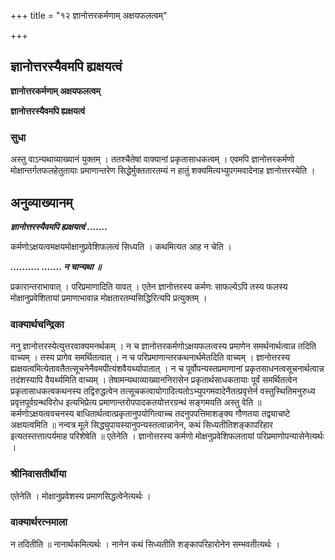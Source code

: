 +++
title = "१२ ज्ञानोत्तरकर्मणाम् अक्षयफलत्वम्"

+++


## ज्ञानोत्तरस्यैवमपि ह्यक्षयत्वं

**ज्ञानोत्तरकर्मणाम् अक्षयफलत्वम्**

**ज्ञानोत्तरस्यैवमपि ह्यक्षयत्वं**

### **सुधा**

अस्तु वाऽन्यथाव्याख्यानं युक्तम् । ततश्चैतेषां वाक्यानां प्रकृतासाधकत्वम् । एवमपि ज्ञानोत्तरकर्मणो मोक्षान्तर्गतफलहेतुतायाः प्रमाणान्तरेण सिद्धेर्मुक्ततारतम्यं न हातुं शक्यमित्यभ्युपगमवादेनाह ज्ञानोत्तरस्येति ।

## **अनुव्याख्यानम्**

***ज्ञानोत्तरस्यैवमपि ह्यक्षयत्वं .......***

कर्मणोऽक्षयत्वमक्षयमोक्षानुप्रवेशिफलत्वं सिध्यति । कथमित्यत आह न चेति ।

***.......... ....... न चान्यथा ॥***

प्रकारान्तराभावात् । परिप्रमाणादिति यावत् । एतेन ज्ञानोत्तरस्य कर्मणः साफल्येऽपि तस्य फलस्य मोक्षानुप्रवेशितायां प्रमाणाभावान्न मोक्षतारतम्यसिद्धिरित्यपि प्रत्युक्तम् ।

### **वाक्यार्थचन्द्रिका**

ननु ज्ञानोत्तरस्येत्युत्तरवाक्यमनर्थकम् । न च ज्ञानोत्तरकर्मणोऽक्षयफलत्वस्य प्रमाणेन समर्थनार्थत्वान्न तदिति वाच्यम् । तस्य प्रागेव समर्थितत्वात् । न च परिप्रमाणान्तरकथनार्थमेतदिति वाच्यम् । ज्ञानोत्तरस्य ह्यक्षयत्वमित्येतावतैतत्सूचनेनैवमपीत्यंशवैयर्थ्यापातात् । न च पूर्वोपन्यस्तप्रमाणानां प्रकृतसाधनत्वसूचनार्थत्वान्न तदंशस्यापि वैयर्थ्यमिति वाच्यम् । तेषामन्यथाव्याख्याननिरासेन प्रकृतार्थसाधकतायाः पूर्वं समर्थितत्वेन प्रकृतासाधकत्वकथनस्य तद्विरुद्धत्वेन तत्सूचकत्वायोगादित्यतोऽभ्युपगमवादेनैतत्प्रवृत्तेर्न वस्तुस्थितिमनुरुध्य प्रवृत्तपूर्वग्रन्थविरोध इत्यभिप्रेत्य प्रमाणान्तरोपपादकतयोत्तरग्रन्थं सङ्गमयति अस्तु वेति ॥ कर्मणोऽक्षयत्ववचनस्य बाधितार्थत्वात्प्रकृतानुपयोगित्वाच्च तदनुपपत्तिमाशङ्क्य गौणतया तद्व्याचष्टे अक्षयत्वमिति ॥ नन्वत्र मूले सिद्ध्युपायस्यानुपन्यस्तत्वान्नानेन, कथं सिध्यतीतिशङ्कापरिहार इत्यतस्तत्तात्पर्यमाह परिशेषेति ॥ एतेनेति । ज्ञानोत्तरस्य कर्मणो मोक्षनुप्रवेशिफलतायां परिप्रमाणोपन्यासेनेत्यर्थः ।

### **श्रीनिवासतीर्थीया**

एतेनेति । मोक्षानुप्रवेशस्य प्रमाणसिद्धत्वेनेत्यर्थः ।

### **वाक्यार्थरत्नमाला**

न तदितीति ॥ नानार्थकमित्यर्थः । नानेन कथं सिध्यतीति शङ्कापरिहारोनेन सम्भवतीत्यर्थः ।

